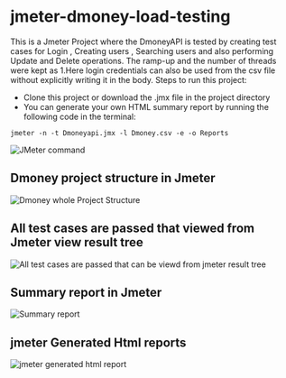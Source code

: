 # jmeter-dmoney-load-testing
 This is a Jmeter Project where the DmoneyAPI is tested by creating test cases for Login , Creating users , Searching users and also performing Update and Delete operations. The ramp-up and the number of threads were kept as 1.Here login credentials can also be used from the csv file without explicitly writing it in the body.
 Steps to run this project:
 - Clone this project or download the .jmx file in the project directory
 - You can generate your own HTML summary report by running the following code in the terminal:
 
 ```
 jmeter -n -t Dmoneyapi.jmx -l Dmoney.csv -e -o Reports
  ```
  
  ![JMeter command](https://user-images.githubusercontent.com/47362218/200831876-fa2b482e-dc53-4974-a418-bbc8809ef54b.PNG)

  
 ## Dmoney project structure in Jmeter
  
  ![Dmoney whole Project Structure](https://user-images.githubusercontent.com/47362218/200823286-99674b13-b022-4d7c-84bd-81b86df50858.PNG)

## All test cases are passed that viewed from Jmeter view result tree

![All test cases are passed that can be viewd from jmeter result tree](https://user-images.githubusercontent.com/47362218/200823719-5e66920d-9858-472c-a6e8-f6ffc61b729a.PNG)

## Summary report in Jmeter

![Summary report](https://user-images.githubusercontent.com/47362218/200823981-3758c389-85b0-4189-8f0c-b651d35929c6.PNG)

## jmeter Generated Html reports

![jmeter generated html report ](https://user-images.githubusercontent.com/47362218/200824471-8b78973e-fe4a-4ed9-934d-99d2c6232f3a.png)
